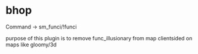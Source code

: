 # bhop

Command -> sm_funci/!funci 

purpose of this plugin is to remove func_illusionary from map clientsided 
on maps like gloomy/3d
